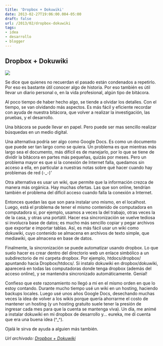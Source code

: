 ```yaml
---
title: 'Dropbox + Dokuwiki'
date: 2013-02-27T19:06:00.004-05:00
draft: false
url: /2013/02/dropbox-dokuwiki
tags: 
- idea
- desarrollo
- blogger
---
```


Dropbox + Dokuwiki
------------------

[![](http://1.bp.blogspot.com/-HzLKuQcM4o8/US6Y83HobSI/AAAAAAAACCI/YdEHTY6mV4o/s1600/dropbox-dokuwiki.jpg)](http://1.bp.blogspot.com/-HzLKuQcM4o8/US6Y83HobSI/AAAAAAAACCI/YdEHTY6mV4o/s1600/dropbox-dokuwiki.jpg)

Se dice que quienes no recuerdan el pasado están condenados a repetirlo. Por eso es bastante útil conocer algo de historia. Por eso también es útil llevar un diario personal o, en la vida profesional, algún tipo de bitácora.

  

Al poco tiempo de haber hecho algo, se tiende a olvidar los detalles. Con el tiempo, se van olvidando más aspectos. Es más fácil y eficiente recordar con ayuda de nuestra bitácora, que volver a realizar la investigación, las pruebas, y el desarrollo.

  

Una bitácora se puede llevar en papel. Pero puede ser mas sencillo realizar búsquedas en un medio digital.

  

Una alternativa podría ser algo como Google Docs. Es como un documento que puede ser tan largo como se quiera. Un problema es que mientras más largo sea el documento, más difícil es de manejarlo, por lo que se tiene de dividir la bitácora en partes más pequeñas, quizás por meses. Pero un problema mayor es que si la conexión de Internet falla, quedamos sin acceso a ella, en particular a nuestras notas sobre qué hacer cuando hay problemas de red (-\_-)'

  

Otra alternativa es usar un wiki, que permite que la información crezca de manera más orgánica. Hay muchas ofertas. Las que son online, tendrían también el problema del difícil acceso cuando falla la conexión a Internet.

  

Entonces quedan las que son para instalar uno mismo, en el localhost. Luego, está el problema de tener el mismo contenido de computadora en computadora si, por ejemplo, usamos a veces la del trabajo, otras veces la de la casa, y otras una portátil. Hacer esa sincronización se vuelve tediosa si involucra base de datos; es mucho más sencillo copiar y pegar archivos que exportar e importar tablas. Así, es más fácil usar un wiki como dokuwiki, cuyo contenido se almacena en archivos de texto simple, que mediawiki, que almacena en base de datos.

  

Finalmente, la sincronización se puede automatizar usando dropbox. Lo que suelo hacer es crear dentro del directorio web un enlace simbólico a un subdirectorio de mi carpeta dropbox. Por ejemplo, htdocs/dropbox/ apuntando hacia Dropbox/htdocs/. Si instalo dokuwiki en dropbox/dokuwiki, aparecerá en todas las computadoras donde tenga dropbox (además del acceso online), y se mantendra sincronizado automáticamente. Genial!

  

Confieso que este razonamiento no llegó a mi en el mismo orden en que lo estoy contando. Durante mucho tiempo usé un wiki en un hosting, haciendo backups locales. Luego usé unos años Google Docs, desechando muchas veces la idea de volver a los wikis porque quería ahorrarme el costo de mantener un hosting (y un hosting gratuito suele tener la presión de ingresar cada mes para que la cuenta se mantenga viva). Un día, me animé a instalar dokuwiki en mi dropbox de desarrollo y... eureka, me dí cuenta que era una buena idea (^\_^).

  

Ojalá le sirva de ayuda a alguien más también.

_*Url archivado: [Dropbox + Dokuwiki](https://akcdev.blogspot.com/2013/02/dropbox-dokuwiki.html)*_
